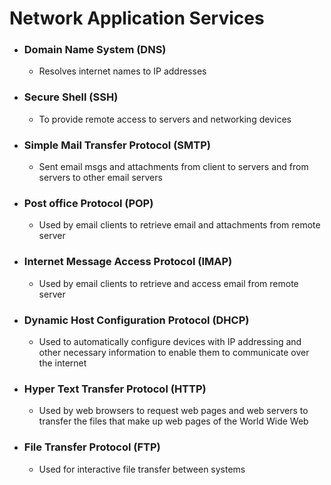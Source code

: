 # Network Application Services

- ### Domain Name System (DNS)
    - Resolves internet names to IP addresses

- ### Secure Shell (SSH)
    - To provide remote access to servers and networking devices

- ### Simple Mail Transfer Protocol (SMTP)
    - Sent email msgs and attachments from client to servers and from servers to other email servers

- ### Post office Protocol (POP)

    - Used by email clients to retrieve email and attachments from remote server

- ### Internet Message Access Protocol (IMAP)

    - Used by email clients to retrieve and access email from remote server

- ### Dynamic Host Configuration Protocol (DHCP)

    - Used to automatically configure devices with IP addressing and other necessary information to enable them to communicate over the internet

- ### Hyper Text Transfer Protocol (HTTP)

    - Used by web browsers to request web pages and web servers to transfer the files that make up web pages of the World Wide Web

- ### File Transfer Protocol (FTP)

    - Used for interactive file transfer between systems


